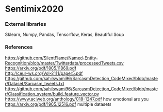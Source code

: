 # Sentimix2020

### External libraries
Sklearn, Numpy, Pandas, Tensorflow, Keras, Beautiful Soup

### References
https://github.com/SilentFlame/Named-Entity-Recognition/blob/master/Twitterdata/processedTweets.csv <br />
https://arxiv.org/pdf/1805.11869.pdf <br />
http://ceur-ws.org/Vol-2111/paper5.pdf <br />
https://github.com/sahilswami96/SarcasmDetection_CodeMixed/blob/master/Dataset/Sarcasm_tweets.txt <br />
https://github.com/sahilswami96/SarcasmDetection_CodeMixed/blob/master/Classification_system/build_feature_vector.py <br />
https://www.aclweb.org/anthology/C18-1247.pdf how emotional are you <br />
https://arxiv.org/pdf/1905.12516.pdf multiple datasets <br />
